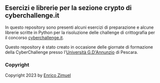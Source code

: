 ## Esercizi e librerie per la sezione crypto di cyberchallenge.it

In questo repository sono presenti alcuni esercizi di preparazione
e alcune librerie scritte in Python per la risoluzione delle challenge
di crittografia per il concorso [cyberchallenge.it](https://cyberchallenge.it/).

Questo repository è stato creato in occasione delle giornate di formazione
della CyberChallenge presso l'[Università G.D'Annunzio](https://cyberchallenge.it/venues/unich)
di Pescara.

### Copyright

Copyright 2023 by [Enrico Zimuel](https://www.zimuel.it/)
